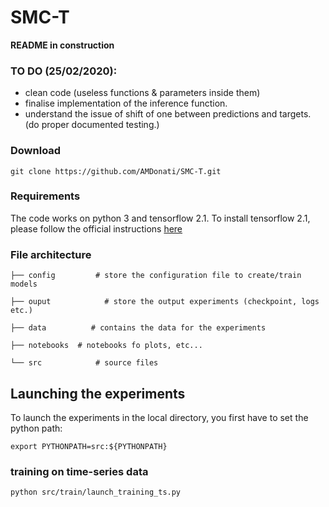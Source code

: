 # SMC-T

**README in construction**

### TO DO (25/02/2020): 
* clean code (useless functions & parameters inside them)
* finalise implementation of the inference function. 
* understand the issue of shift of one between predictions and targets. (do proper documented testing.)

### Download
```
git clone https://github.com/AMDonati/SMC-T.git
```

### Requirements

The code works on  python 3 and tensorflow 2.1.
To install tensorflow 2.1, please follow the official instructions [here](https://www.tensorflow.org/install/pip?lang=python3)

### File architecture
```
├── config         # store the configuration file to create/train models

├── ouput            # store the output experiments (checkpoint, logs etc.)

├── data          # contains the data for the experiments

├── notebooks  # notebooks fo plots, etc... 

└── src            # source files
```

## Launching the experiments

To launch the experiments in the local directory, you first have to set the python path:
```
export PYTHONPATH=src:${PYTHONPATH} 
```

### training on time-series data
```
python src/train/launch_training_ts.py

```

